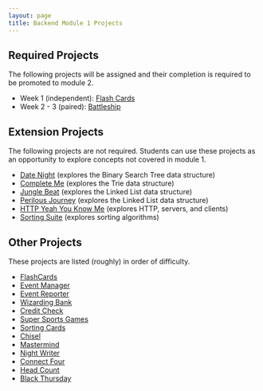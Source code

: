 ```yaml
---
layout: page
title: Backend Module 1 Projects
---
```


## Required Projects

The following projects will be assigned and their completion is required to be promoted to module 2.

* Week 1 (independent): [Flash Cards](./flashcards)
* Week 2 - 3 (paired): [Battleship](./battleship)


## Extension Projects

The following projects are not required. Students can use these projects as an opportunity to explore concepts not covered in module 1.

* [Date Night](./date_night) (explores the Binary Search Tree data structure)
* [Complete Me](./complete_me) (explores the Trie data structure)
* [Jungle Beat](./jungle_beat) (explores the Linked List data structure)
* [Perilous Journey](./perilous_journey) (explores the Linked List data structure)
* [HTTP Yeah You Know Me](./http_yeah_you_know_me) (explores HTTP, servers, and clients)
* [Sorting Suite](./sorting_suite) (explores sorting algorithms)

## Other Projects

These projects are listed (roughly) in order of difficulty.

* [FlashCards](./flashcards)
* [Event Manager](./eventmanager)
* [Event Reporter](./event_reporter)
* [Wizarding Bank](./wizarding_bank)
* [Credit Check](./credit_check)
* [Super Sports Games](./super_sports_games)
* [Sorting Cards](./sorting_cards)
* [Chisel](./chisel)
* [Mastermind](./mastermind)
* [Night Writer](./night_writer)
* [Connect Four](./connect_four)
* [Head Count](./headcount)
* [Black Thursday](./black_thursday)
